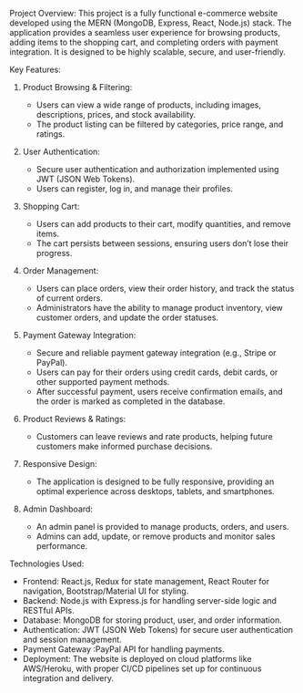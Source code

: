 Project Overview:
This project is a fully functional e-commerce website developed using the MERN (MongoDB, Express, React, Node.js) stack. The application provides a seamless user experience for browsing products, adding items to the shopping cart, and completing orders with payment integration. It is designed to be highly scalable, secure, and user-friendly.

Key Features:
1. Product Browsing & Filtering:
   - Users can view a wide range of products, including images, descriptions, prices, and stock availability.
   - The product listing can be filtered by categories, price range, and ratings.
   
2. User Authentication:
   - Secure user authentication and authorization implemented using JWT (JSON Web Tokens).
   - Users can register, log in, and manage their profiles.
   
3. Shopping Cart:
   - Users can add products to their cart, modify quantities, and remove items.
   - The cart persists between sessions, ensuring users don’t lose their progress.

4. Order Management:
   - Users can place orders, view their order history, and track the status of current orders.
   - Administrators have the ability to manage product inventory, view customer orders, and update the order statuses.

5. Payment Gateway Integration:
   - Secure and reliable payment gateway integration (e.g., Stripe or PayPal).
   - Users can pay for their orders using credit cards, debit cards, or other supported payment methods.
   - After successful payment, users receive confirmation emails, and the order is marked as completed in the database.

6. Product Reviews & Ratings:
   - Customers can leave reviews and rate products, helping future customers make informed purchase decisions.

7. Responsive Design:
   - The application is designed to be fully responsive, providing an optimal experience across desktops, tablets, and smartphones.

8. Admin Dashboard:
   - An admin panel is provided to manage products, orders, and users.
   - Admins can add, update, or remove products and monitor sales performance.

Technologies Used:
- Frontend: React.js, Redux for state management, React Router for navigation, Bootstrap/Material UI for styling.
- Backend: Node.js with Express.js for handling server-side logic and RESTful APIs.
- Database: MongoDB for storing product, user, and order information.
- Authentication: JWT (JSON Web Tokens) for secure user authentication and session management.
- Payment Gateway :PayPal API for handling payments.
- Deployment: The website is deployed on cloud platforms like AWS/Heroku, with proper CI/CD pipelines set up for continuous integration and delivery.
